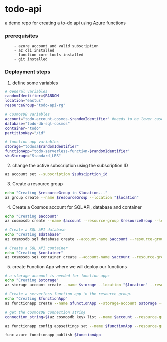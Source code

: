 # todo-api
a demo repo for creating a to-do api using Azure functions


### prerequisites
        - azure account and valid subscription
        - az cli installed
        - function core tools installed
        - git installed

### Deployment steps

1. define some variables

```bash
# General variables
randomIdentifier=$RANDOM
location="eastus"
resourceGroup="todo-api-rg"

# CosmosDB variables
account="todo-account-cosmos-$randomIdentifier" #needs to be lower case
database="todo-db-sql-cosmos"
container="todo"
partitionKey="/id"

# function app variables
storage="todosa$randomIdentifier"
functionApp="todo-serverless-function-$randomIdentifier"
skuStorage="Standard_LRS"
```

2. change the active subscription using the subscription ID
```bash
az account set --subscription $subsciprtion_id
```

3. Create a resource group
```bash
echo "Creating $resourceGroup in $location..."
az group create --name $resourceGroup --location "$location"
```

4. Create a Cosmos account for SQL API, database and container
```bash
echo "Creating $account"
az cosmosdb create --name $account --resource-group $resourceGroup --locations regionName="$location"

# Create a SQL API database
echo "Creating $database"
az cosmosdb sql database create --account-name $account --resource-group $resourceGroup --name $database

# Create a SQL API container
echo "Creating $container"
az cosmosdb sql container create --account-name $account --resource-group $resourceGroup --database-name $database --name $container --partition-key-path $partitionKey
```

5. create Function App where we will deploy our functions
```bash
# a storage account is needed for function apps
echo "Creating $storage"
az storage account create --name $storage --location "$location" --resource-group $resourceGroup --sku $skuStorage

# Create a serverless function app in the resource group.
echo "Creating $functionApp"
az functionapp create --name $functionApp --storage-account $storage --consumption-plan-location "$location" --resource-group $resourceGroup --os-type Linux --functions-version 3 --runtime python --runtime-version 3.8

# get the cosmosDB connection string
connection_string=$(az cosmosdb keys list --name $account --resource-group $resourceGroup --type connection-strings -o yaml | grep connectionString.* | awk '{print $3}' | sed -n '2p')

az functionapp config appsettings set --name $functionApp --resource-group $resourceGroup  --settings "AzureCosmosDBConnectionString=$connection_string"

func azure functionapp publish $functionApp

```
